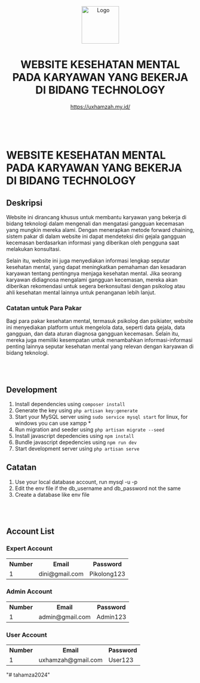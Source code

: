 <div align="center">
  <img alt="Logo" src="./readme-image/uxhamzah logo.png" width="100" />
</div>
<h1 align="center">
  WEBSITE KESEHATAN MENTAL PADA KARYAWAN YANG BEKERJA DI BIDANG TECHNOLOGY
</h1>
<p align="center">
  <a href="https://uxhamzah.my.id/" target="_blank">https://uxhamzah.my.id/</a>
</p>

</br>
</br>
</br>

# WEBSITE KESEHATAN MENTAL PADA KARYAWAN YANG BEKERJA DI BIDANG TECHNOLOGY

## Deskripsi

Website ini dirancang khusus untuk membantu karyawan yang bekerja di bidang teknologi dalam mengenali dan mengatasi gangguan kecemasan yang mungkin mereka alami. Dengan menerapkan metode forward chaining, sistem pakar di dalam website ini dapat mendeteksi dini gejala gangguan kecemasan berdasarkan informasi yang diberikan oleh pengguna saat melakukan konsultasi.

Selain itu, website ini juga menyediakan informasi lengkap seputar kesehatan mental, yang dapat meningkatkan pemahaman dan kesadaran karyawan tentang pentingnya menjaga kesehatan mental. Jika seorang karyawan didiagnosa mengalami gangguan kecemasan, mereka akan diberikan rekomendasi untuk segera berkonsultasi dengan psikolog atau ahli kesehatan mental lainnya untuk penanganan lebih lanjut.

### Catatan untuk Para Pakar

Bagi para pakar kesehatan mental, termasuk psikolog dan psikiater, website ini menyediakan platform untuk mengelola data, seperti data gejala, data gangguan, dan data aturan diagnosa gangguan kecemasan. Selain itu, mereka juga memiliki kesempatan untuk menambahkan informasi-informasi penting lainnya seputar kesehatan mental yang relevan dengan karyawan di bidang teknologi.

</br>
</br>

## Development

1. Install dependencies using `composer install`
2. Generate the key using `php artisan key:generate`
3. Start your MySQL server using `sudo service mysql start` for linux, for windows you can use xampp *
4. Run migration and seeder using `php artisan migrate --seed`
5. Install javascript depedencies using `npm install`
6. Bundle javascript depedencies using `npm run dev`
7. Start development server using `php artisan serve`



## Catatan
1. Use your local database account, run mysql -u <username> -p
2. Edit the env file if the db_username and db_password not the same
3. Create a database like env file

</br>
</br>

## Account List
### Expert Account
<table>
  <tr>
    <th>Number</th>
    <th>Email</th>
    <th>Password</th>
  <tr>
  <tr>
    <td>1</td>
    <td>dini@gmail.com</td>
    <td>Pikolong123</td>
  </tr>
</table>

### Admin Account
<table>
  <tr>
    <th>Number</th>
    <th>Email</th>
    <th>Password</th>
  <tr>
  <tr>
    <td>1</td>
    <td>admin@gmail.com</td>
    <td>Admin123</td>
  </tr>
</table>

### User Account
<table>
  <tr>
    <th>Number</th>
    <th>Email</th>
    <th>Password</th>
  <tr>
  <tr>
    <td>1</td>
    <td>uxhamzah@gmail.com</td>
    <td>User123</td>
  </tr>
</table>
"# tahamza2024" 
